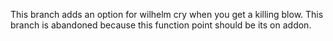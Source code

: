 This branch adds an option for wilhelm cry when you get a killing blow.
This branch is abandoned because this function point should be its on addon.
